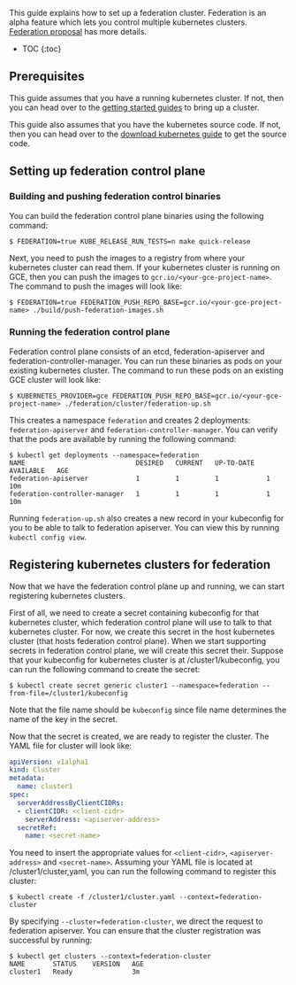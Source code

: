 ---
---
This guide explains how to set up a federation cluster. Federation is an alpha feature which lets you control multiple kubernetes clusters.
[Federation proposal](https://github.com/kubernetes/kubernetes/blob/master/docs/proposals/federation.md) has more details.


* TOC
{:toc}

## Prerequisites

This guide assumes that you have a running kubernetes cluster.
If not, then you can head over to the [getting started guides](/docs/getting-started-guides/) to bring up a cluster.

This guide also assumes that you have the kubernetes source code.
If not, then you can head over to the [download kubernetes guide](/docs/getting-started-guides/binary_release/) to get the source code.

## Setting up federation control plane

### Building and pushing federation control binaries

You can build the federation control plane binaries using the following command:

```shell
$ FEDERATION=true KUBE_RELEASE_RUN_TESTS=n make quick-release
```

Next, you need to push the images to a registry from where your kubernetes cluster can read them.
If your kubernetes cluster is running on GCE, then you can push the images to `gcr.io/<your-gce-project-name>`.
The command to push the images will look like:

```shell
$ FEDERATION=true FEDERATION_PUSH_REPO_BASE=gcr.io/<your-gce-project-name> ./build/push-federation-images.sh
```

### Running the federation control plane

Federation control plane consists of an etcd, federation-apiserver and federation-controller-manager.
You can run these binaries as pods on your existing kubernetes cluster.
The command to run these pods on an existing GCE cluster will look like:

```shell
$ KUBERNETES_PROVIDER=gce FEDERATION_PUSH_REPO_BASE=gcr.io/<your-gce-project-name> ./federation/cluster/federation-up.sh
```

This creates a namespace `federation` and creates 2 deployments: `federation-apiserver` and `federation-controller-manager`.
You can verify that the pods are available by running the following command:

```shell
$ kubectl get deployments --namespace=federation
NAME                            DESIRED   CURRENT   UP-TO-DATE   AVAILABLE   AGE
federation-apiserver            1         1         1            1           10m
federation-controller-manager   1         1         1            1           10m
```

Running `federation-up.sh` also creates a new record in your kubeconfig for you
to be able to talk to federation apiserver. You can view this by running
`kubectl config view`.

## Registering kubernetes clusters for federation
Now that we have the federation control plane up and running, we can start registering kubernetes clusters.

First of all, we need to create a secret containing kubeconfig for that kubernetes cluster, which federation control plane will use to talk to that kubernetes cluster.
For now, we create this secret in the host kubernetes cluster (that hosts federation control plane). When we start supporting secrets in federation control plane, we will create this secret their.
Suppose that your kubeconfig for kubernetes cluster is at /cluster1/kubeconfig, you can run the following command to create the secret:

```shell
$ kubectl create secret generic cluster1 --namespace=federation --from-file=/cluster1/kubeconfig
```

Note that the file name should be `kubeconfig` since file name determines the name of the key in the secret.

Now that the secret is created, we are ready to register the cluster. The YAML file for cluster will look like:

```yaml
apiVersion: v1alpha1
kind: Cluster
metadata:
  name: cluster1
spec:
  serverAddressByClientCIDRs:
  - clientCIDR: <client-cidr>
    serverAddress: <apiserver-address>
  secretRef:
    name: <secret-name>
```

You need to insert the appropriate values for `<client-cidr>`, `<apiserver-address>` and `<secret-name>`.
Assuming your YAML file is located at /cluster1/cluster,yaml, you can run the following command to register this cluster:

```shell
$ kubectl create -f /cluster1/cluster.yaml --context=federation-cluster

```

By specifying `--cluster=federation-cluster`, we direct the request to federation apiserver.
You can ensure that the cluster registration was successful by running:

```shell
$ kubectl get clusters --context=federation-cluster
NAME       STATUS    VERSION   AGE
cluster1   Ready               3m
```
